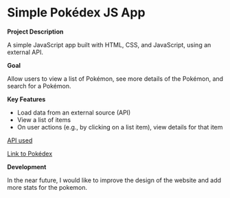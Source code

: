 # **Simple Pokédex JS App**

**Project Description**

A simple JavaScript app built with HTML, CSS, and JavaScript, using an external API.  

 **Goal**

 Allow users to view a list of Pokémon, see more details of the Pokémon, and search for a Pokémon.

 **Key Features**
* Load data from an external source (API)
* View a list of items
* On user actions (e.g., by clicking on a list item), view details for that item

[API used](https://pokeapi.co/api/v2/pokemon/?limit=150)

[Link to Pokédex](https://eggsistentialarugula.github.io/Pokedex/)

**Development**

In the near future, I would like to improve the design of the website and add more stats for the pokemon. 